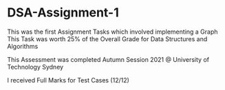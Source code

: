 # DSA-Assignment-1

This was the first Assignment Tasks which involved implementing a Graph 
This Task was worth 25% of the Overall Grade for Data Structures and Algorithms

This Assessment was completed Autumn Session 2021 @ University of Technology Sydney

I received Full Marks for Test Cases (12/12)
